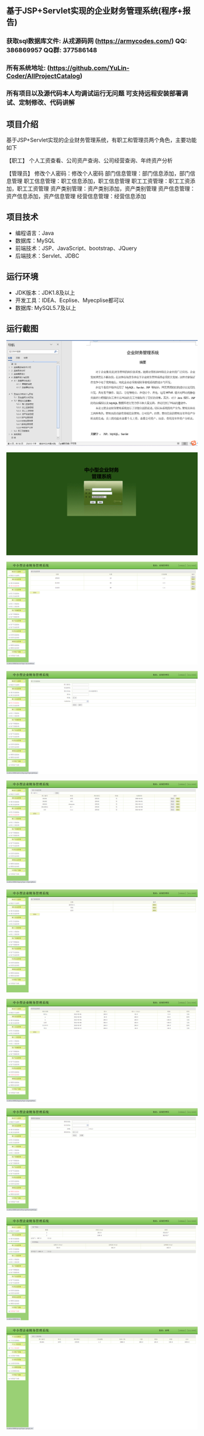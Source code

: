 ## 基于JSP+Servlet实现的企业财务管理系统(程序+报告)

###  获取sql数据库文件: 从戎源码网 (https://armycodes.com/) QQ: 386869957 QQ群: 377586148
###  所有系统地址: (https://github.com/YuLin-Coder/AllProjectCatalog) 
###  所有项目以及源代码本人均调试运行无问题 可支持远程安装部署调试、定制修改、代码讲解

## 项目介绍
基于JSP+Servlet实现的企业财务管理系统，有职工和管理员两个角色，主要功能如下

【职工】
个人工资查看、公司资产查询、公司经营查询、年终资产分析

【管理员】
修改个人密码：修改个人密码
部门信息管理：部门信息添加，部门信息管理
职工信息管理：职工信息添加，职工信息管理
职工工资管理：职工工资添加，职工工资管理
资产类别管理：资产类别添加，资产类别管理
资产信息管理：资产信息添加，资产信息管理
经营信息管理：经营信息添加

## 项目技术
- 编程语言：Java
- 数据库：MySQL
- 前端技术：JSP、JavaScript、bootstrap、JQuery
- 后端技术：Servlet、JDBC

## 运行环境
- JDK版本：JDK1.8及以上
- 开发工具：IDEA、Ecplise、Myecplise都可以
- 数据库: MySQL5.7及以上

## 运行截图
![](screenshot/1.png)

![](screenshot/2.png)

![](screenshot/3.png)

![](screenshot/4.png)

![](screenshot/5.png)

![](screenshot/6.png)

![](screenshot/7.png)

![](screenshot/8.png)

![](screenshot/9.png)

![](screenshot/10.png)